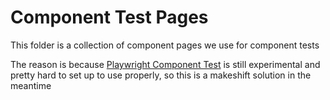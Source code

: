 # Component Test Pages

This folder is a collection of component pages we use for component tests

The reason is because [Playwright Component Test](https://playwright.dev/docs/test-components) is still experimental and pretty hard to set up to use properly, so this is a makeshift solution in the meantime
